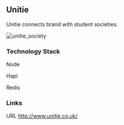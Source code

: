 ## Unitie

Unitie connects brand with student societies.

![unitie_society](https://cloud.githubusercontent.com/assets/12121805/12900318/97fc14a8-cead-11e5-8866-9b24d380de16.png)

### Technology Stack

Node

Hapi

Redis

### Links

URL http://www.unitie.co.uk/
